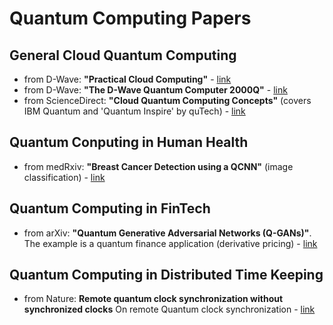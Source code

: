 # Quantum Computing Papers

## General Cloud Quantum Computing
- from D-Wave: **"Practical Cloud Computing"** - [link](https://github.com/lynnlangit/learning-quantum/blob/main/3_whitepapers/14-1047A-A_Practical_Quantum_Computing_An_Update.pdf)
- from D-Wave: **"The D-Wave Quantum Computer 2000Q"** - [link](https://github.com/lynnlangit/learning-quantum/blob/main/3_whitepapers/D-Wave%202000Q%20Tech%20Collateral_0117F.pdf)
- from ScienceDirect: **"Cloud Quantum Computing Concepts"** (covers IBM Quantum and 'Quantum Inspire' by quTech) - [link](https://github.com/lynnlangit/learning-quantum/blob/main/3_whitepapers/Cloud_Quantum_Computing_Concept_and_Development_A_.pdf)

## Quantum Conputing in Human Health
- from medRxiv: **"Breast Cancer Detection using a QCNN"** (image classification) - [link](https://github.com/lynnlangit/learning-quantum/blob/main/3_whitepapers/2020.06.21.20136655v1.full.pdf)

## Quantum Computing in FinTech
- from arXiv: **"Quantum Generative Adversarial Networks (Q-GANs)"**. The example is a quantum finance application (derivative pricing) - [link](https://github.com/lynnlangit/learning-quantum/blob/main/3_whitepapers/qGan-FinTech.pdf)

## Quantum Computing in Distributed Time Keeping
- from Nature: **Remote quantum clock synchronization without synchronized clocks** On remote Quantum clock synchronization - [link](https://github.com/lynnlangit/learning-quantum/blob/main/3_whitepapers/remote-QCS.pdf)
